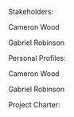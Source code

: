 Stakeholders:

  Cameron Wood
  
  Gabriel Robinson

Personal Profiles:

  Cameron Wood
  
  Gabriel Robinson

Project Charter:
